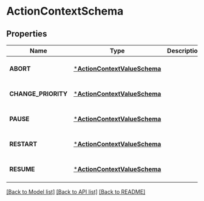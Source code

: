 # ActionContextSchema

## Properties
Name | Type | Description | Notes
------------ | ------------- | ------------- | -------------
**ABORT** | [***ActionContextValueSchema**](ActionContextValueSchema.md) |  | [optional] [default to null]
**CHANGE_PRIORITY** | [***ActionContextValueSchema**](ActionContextValueSchema.md) |  | [optional] [default to null]
**PAUSE** | [***ActionContextValueSchema**](ActionContextValueSchema.md) |  | [optional] [default to null]
**RESTART** | [***ActionContextValueSchema**](ActionContextValueSchema.md) |  | [optional] [default to null]
**RESUME** | [***ActionContextValueSchema**](ActionContextValueSchema.md) |  | [optional] [default to null]

[[Back to Model list]](../README.md#documentation-for-models) [[Back to API list]](../README.md#documentation-for-api-endpoints) [[Back to README]](../README.md)



